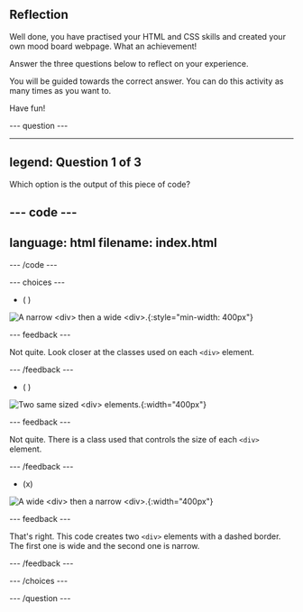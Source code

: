 ## Reflection

Well done, you have practised your HTML and CSS skills and created your own mood board webpage. What an achievement!

Answer the three questions below to reflect on your experience.

You will be guided towards the correct answer. You can do this activity as many times as you want to.

Have fun!

--- question ---

---
legend: Question 1 of 3
---

Which option is the output of this piece of code?

--- code ---
---
language: html
filename: index.html
---
<section class="wrap">
  <div class="wide dashed-border tile">
  </div>
  <div class="narrow dashed-border tile">
  </div>
</section>

--- /code ---

--- choices ---

- ( )

![A narrow `<div>` then a wide `<div>`.](images/narrow-wide.png){:style="min-width: 400px"}

  --- feedback ---

Not quite. Look closer at the classes used on each `<div>` element.

  --- /feedback ---

- ( )

![Two same sized `<div>` elements.](images/normal-normal.png){:width="400px"}

  --- feedback ---

Not quite. There is a class used that controls the size of each `<div>` element.

  --- /feedback ---

- (x) 

![A wide `<div>` then a narrow `<div>`.](images/wide-narrow.png){:width="400px"}

  --- feedback ---

That's right. This code creates two `<div>` elements with a dashed border. The first one is wide and the second one is narrow. 

  --- /feedback ---

--- /choices ---

--- /question ---
